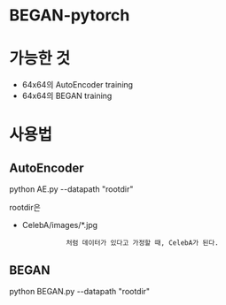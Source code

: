 # BEGAN-pytorch

# 가능한 것

* 64x64의 AutoEncoder training
* 64x64의 BEGAN training

# 사용법

## AutoEncoder

python AE.py --datapath "rootdir"

rootdir은
* CelebA/images/*.jpg

                 처럼 데이터가 있다고 가정할 때, CelebA가 된다.


## BEGAN

python BEGAN.py --datapath "rootdir"

